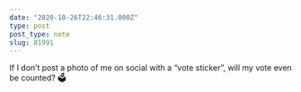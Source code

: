```yaml
---
date: "2020-10-26T22:46:31.000Z"
type: post 
post_type: note
slug: 81991
---
```

If I don’t post a photo of me on social with a “vote sticker”, will my vote even be counted? 🗳

